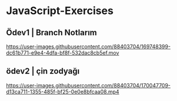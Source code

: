 # JavaScript-Exercises

## Ödev1 | Branch Notlarım
https://user-images.githubusercontent.com/88403704/169748399-dc61b771-e9e4-4dfa-bf8f-532dac8cb5ef.mov

## ödev2 | çin zodyağı
https://user-images.githubusercontent.com/88403704/170047709-d13ca711-1355-485f-bf25-0e0e8bfcaa08.mp4

